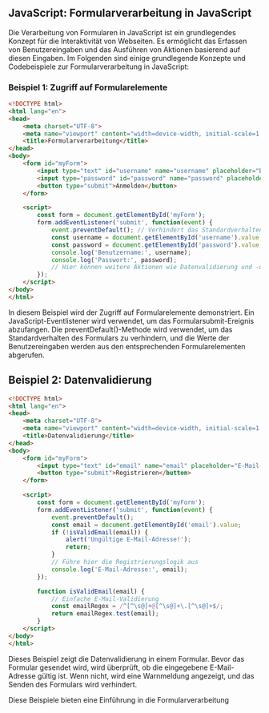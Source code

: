 ## JavaScript: Formularverarbeitung in JavaScript

Die Verarbeitung von Formularen in JavaScript ist ein grundlegendes Konzept für die Interaktivität von Webseiten. Es ermöglicht das Erfassen von Benutzereingaben und das Ausführen von Aktionen basierend auf diesen Eingaben. Im Folgenden sind einige grundlegende Konzepte und Codebeispiele zur Formularverarbeitung in JavaScript:

### Beispiel 1: Zugriff auf Formularelemente

```html
<!DOCTYPE html>
<html lang="en">
<head>
    <meta charset="UTF-8">
    <meta name="viewport" content="width=device-width, initial-scale=1.0">
    <title>Formularverarbeitung</title>
</head>
<body>
    <form id="myForm">
        <input type="text" id="username" name="username" placeholder="Benutzername">
        <input type="password" id="password" name="password" placeholder="Passwort">
        <button type="submit">Anmelden</button>
    </form>

    <script>
        const form = document.getElementById('myForm');
        form.addEventListener('submit', function(event) {
            event.preventDefault(); // Verhindert das Standardverhalten des Formulars (Seitenneuladen)
            const username = document.getElementById('username').value;
            const password = document.getElementById('password').value;
            console.log('Benutzername:', username);
            console.log('Passwort:', password);
            // Hier können weitere Aktionen wie Datenvalidierung und -übermittlung durchgeführt werden
        });
    </script>
</body>
</html>
```

In diesem Beispiel wird der Zugriff auf Formularelemente demonstriert. Ein JavaScript-Eventlistener wird verwendet, um das Formularsubmit-Ereignis abzufangen. Die preventDefault()-Methode wird verwendet, um das Standardverhalten des Formulars zu verhindern, und die Werte der Benutzereingaben werden aus den entsprechenden Formularelementen abgerufen.

## Beispiel 2: Datenvalidierung

```html
<!DOCTYPE html>
<html lang="en">
<head>
    <meta charset="UTF-8">
    <meta name="viewport" content="width=device-width, initial-scale=1.0">
    <title>Datenvalidierung</title>
</head>
<body>
    <form id="myForm">
        <input type="text" id="email" name="email" placeholder="E-Mail-Adresse">
        <button type="submit">Registrieren</button>
    </form>

    <script>
        const form = document.getElementById('myForm');
        form.addEventListener('submit', function(event) {
            event.preventDefault();
            const email = document.getElementById('email').value;
            if (!isValidEmail(email)) {
                alert('Ungültige E-Mail-Adresse!');
                return;
            }
            // Führe hier die Registrierungslogik aus
            console.log('E-Mail-Adresse:', email);
        });

        function isValidEmail(email) {
            // Einfache E-Mail-Validierung
            const emailRegex = /^[^\s@]+@[^\s@]+\.[^\s@]+$/;
            return emailRegex.test(email);
        }
    </script>
</body>
</html>
```

Dieses Beispiel zeigt die Datenvalidierung in einem Formular. Bevor das Formular gesendet wird, wird überprüft, ob die eingegebene E-Mail-Adresse gültig ist. Wenn nicht, wird eine Warnmeldung angezeigt, und das Senden des Formulars wird verhindert.

Diese Beispiele bieten eine Einführung in die Formularverarbeitung